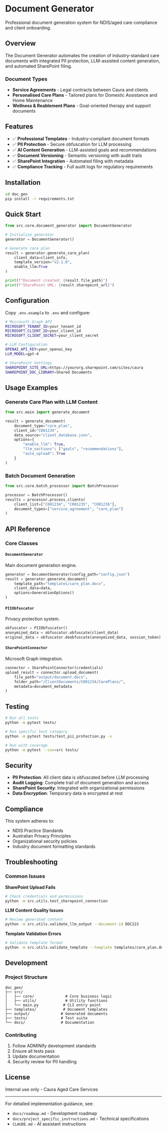 # Document Generator

Professional document generation system for NDIS/aged care compliance and client onboarding.

## Overview

The Document Generator automates the creation of industry-standard care documents with integrated PII protection, LLM-assisted content generation, and automated SharePoint filing.

### Document Types
- **Service Agreements** - Legal contracts between Caura and clients
- **Personalised Care Plans** - Tailored plans for Domestic Assistance and Home Maintenance
- **Wellness & Reablement Plans** - Goal-oriented therapy and support documents

## Features

- ✅ **Professional Templates** - Industry-compliant document formats
- ✅ **PII Protection** - Secure obfuscation for LLM processing
- ✅ **AI Content Generation** - LLM-assisted goals and recommendations
- ✅ **Document Versioning** - Semantic versioning with audit trails
- ✅ **SharePoint Integration** - Automated filing with metadata
- ✅ **Compliance Tracking** - Full audit logs for regulatory requirements

## Installation

```bash
cd doc_gen
pip install -r requirements.txt
```

## Quick Start

```python
from src.core.document_generator import DocumentGenerator

# Initialize generator
generator = DocumentGenerator()

# Generate care plan
result = generator.generate_care_plan(
    client_data=client_info,
    template_version="v2.1.0",
    enable_llm=True
)

print(f"Document created: {result.file_path}")
print(f"SharePoint URL: {result.sharepoint_url}")
```

## Configuration

Copy `.env.example` to `.env` and configure:

```bash
# Microsoft Graph API
MICROSOFT_TENANT_ID=your_tenant_id
MICROSOFT_CLIENT_ID=your_client_id
MICROSOFT_CLIENT_SECRET=your_client_secret

# LLM Configuration
OPENAI_API_KEY=your_openai_key
LLM_MODEL=gpt-4

# SharePoint Settings
SHAREPOINT_SITE_URL=https://yourorg.sharepoint.com/sites/caura
SHAREPOINT_DOC_LIBRARY=Shared Documents
```

## Usage Examples

### Generate Care Plan with LLM Content
```python
from src.main import generate_document

result = generate_document(
    document_type="care_plan",
    client_id="C001234",
    data_source="client_database.json",
    options={
        "enable_llm": True,
        "llm_sections": ["goals", "recommendations"],
        "auto_upload": True
    }
)
```

### Batch Document Generation
```python
from src.core.batch_processor import BatchProcessor

processor = BatchProcessor()
results = processor.process_clients(
    client_list=["C001234", "C001235", "C001236"],
    document_types=["service_agreement", "care_plan"]
)
```

## API Reference

### Core Classes

#### `DocumentGenerator`
Main document generation engine.

```python
generator = DocumentGenerator(config_path="config.json")
result = generator.generate_document(
    template_path="templates/care_plan.docx",
    client_data=data,
    options=GenerationOptions()
)
```

#### `PIIObfuscator`
Privacy protection system.

```python
obfuscator = PIIObfuscator()
anonymized_data = obfuscator.obfuscate(client_data)
original_data = obfuscator.deobfuscate(anonymized_data, session_token)
```

#### `SharePointConnector`
Microsoft Graph integration.

```python
connector = SharePointConnector(credentials)
upload_result = connector.upload_document(
    file_path="output/document.docx",
    folder_path="/ClientDocuments/C001234/CarePlans/",
    metadata=document_metadata
)
```

## Testing

```bash
# Run all tests
python -m pytest tests/

# Run specific test category
python -m pytest tests/test_pii_protection.py -v

# Run with coverage
python -m pytest --cov=src tests/
```

## Security

- **PII Protection**: All client data is obfuscated before LLM processing
- **Audit Logging**: Complete trail of document generation and access
- **SharePoint Security**: Integrated with organizational permissions
- **Data Encryption**: Temporary data is encrypted at rest

## Compliance

This system adheres to:
- NDIS Practice Standards
- Australian Privacy Principles
- Organizational security policies
- Industry document formatting standards

## Troubleshooting

### Common Issues

**SharePoint Upload Fails**
```bash
# Check credentials and permissions
python -m src.utils.test_sharepoint_connection
```

**LLM Content Quality Issues**
```bash
# Review generated content
python -m src.utils.validate_llm_output --document-id DOC123
```

**Template Validation Errors**
```bash
# Validate template format
python -m src.utils.validate_template --template templates/care_plan.docx
```

## Development

### Project Structure
```
doc_gen/
├── src/
│   ├── core/              # Core business logic
│   ├── utils/             # Utility functions
│   └── main.py           # CLI entry point
├── templates/            # Document templates
├── output/              # Generated documents
├── tests/               # Test suite
└── docs/                # Documentation
```

### Contributing
1. Follow ADMINify development standards
2. Ensure all tests pass
3. Update documentation
4. Security review for PII handling

## License

Internal use only - Caura Aged Care Services

---

For detailed implementation guidance, see:
- `docs/roadmap.md` - Development roadmap
- `docs/project_specific_instructions.md` - Technical specifications
- `CLAUDE.md` - AI assistant instructions